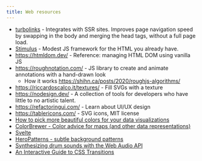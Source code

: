 ```yaml
---
title: Web resources
---
```

- [turbolinks](https://github.com/turbolinks/turbolinks) - Integrates with SSR sites. Improves page navigation speed by swapping in the body and merging the head tags, without a full page load.
- [Stimulus](https://github.com/stimulusjs/stimulus) - Modest JS framework for the HTML you already have.
- https://htmldom.dev/ - Reference: managing HTML DOM using vanilla JS
- https://roughnotation.com/ - JS library to create and animate annotations with a hand-drawn look
    - How it works https://shihn.ca/posts/2020/roughjs-algorithms/
- https://riccardoscalco.it/textures/ - Fill SVGs with a texture
- https://nodesign.dev/ - A collection of tools for developers who have little to no artistic talent.
- https://refactoringui.com/ - Learn about UI/UX design
- https://tablericons.com/ - SVG icons, MIT license
- [How to pick more beautiful colors for your data visualizations](https://blog.datawrapper.de/beautifulcolors/)
- [ColorBrewer - Color advice for maps (and other data representations)](https://colorbrewer2.org/)
- [Svelte](https://svelte.dev)
- [HeroPatterns - subtle background patterns](http://www.heropatterns.com/)
- [Synthesizing drum sounds with the Web Audio API](https://dev.opera.com/articles/drum-sounds-webaudio/)
- [An Interactive Guide to CSS Transitions](https://www.joshwcomeau.com/animation/css-transitions/)